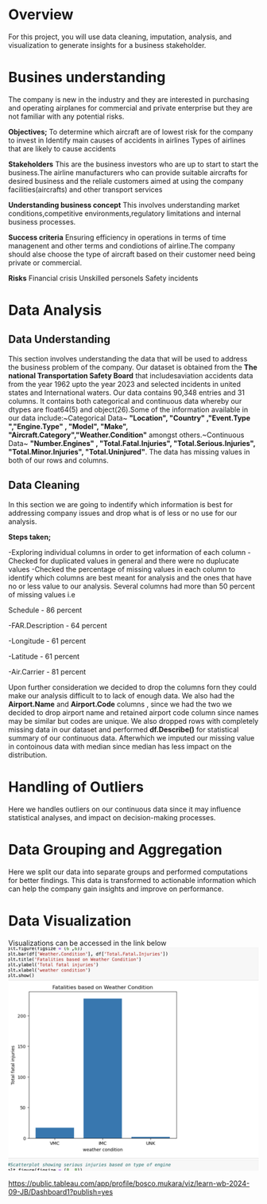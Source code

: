 # Overview

For this project, you will use data cleaning, imputation, analysis, and visualization to generate insights for a business stakeholder.


# Busines understanding
The company is new in the industry and they are interested in purchasing and operating airplanes for commercial and private enterprise but they are not familiar with any potential risks.

**Objectives;**
To determine which aircraft are of lowest risk for the company to invest in
Identify main causes of accidents in airlines
Types of airlines that are likely to cause accidents

**Stakeholders**
This are the business investors who are up to start to start the business.The airline manufacturers who can provide suitable aircrafts for desired business and the reliale customers aimed at using the company facilities(aircrafts) and other transport services

**Understanding business concept**
This involves understanding market conditions,competitive environments,regulatory limitations and internal business processes.

**Success criteria**
Ensuring efficiency in operations in terms of time managenent and other terms and condiotions of airline.The company should alse choose the type of aircraft based on their customer need being private or commercial.

**Risks**
Financial crisis
Unskilled personels
Safety incidents


# Data Analysis

## Data Understanding
 This section involves understanding the data that will be used to address the business problem of the company.
Our dataset is obtained from the **The national Transportation Safety Board** that includesaviation accidents data from the year 1962 upto the year 2023 and selected incidents in united states and International waters.
Our data contains 90,348 entries and 31 columns.
 It contains both categorical and continuous data whereby our dtypes are float64(5) and object(26).Some of the information available in our data include:~Categorical Data~ **"Location", "Country" ,"Event.Type ","Engine.Type" , "Model", "Make", "Aircraft.Category","Weather.Condition"** amongst others.~Continuous Data~ **"Number.Engines" , "Total.Fatal.Injuries", "Total.Serious.Injuries", "Total.Minor.Injuries", "Total.Uninjured"**.
  The data has missing values in both of our rows and columns.
  
## Data Cleaning
In this section we are going to indentify which information is best for addressing company issues and drop what is of less or no use for our analysis.

**Steps taken;**

-Exploring individual columns in order to get information of each column
-Checked for duplicated values in general and there were no duplucate values
-Checked the percentage of missing values in each column to identify which columns are best meant for analysis and the ones that have no or less value to our analysis.
Several columns had more than 50 percent of missing values i.e 

Schedule - 86 percent

-FAR.Description - 64 percent

-Longitude - 61 percent

-Latitude - 61 percent

-Air.Carrier - 81 percent

Upon further consideration we decided to drop the columns forn they could make our analysis difficult to to lack of enough data.
We also had the **Airport.Name** and **Airport.Code** columns , since we had the two we decided to drop airport name and retained airport code column since names may be similar but codes are unique.
We also dropped rows with completely missing data in our dataset and performed **df.Describe()** for statistical summary of our continuous data.
Afterwhich we imputed our missing value in contoinous data with median since median has less impact on the distribution.

# Handling of Outliers

Here we handles outliers on our continuous data since it may influence statistical analyses, and impact on decision-making processes.

# Data Grouping and Aggregation

Here we split our data into separate groups and performed computations for better findings.
This data is transformed to actionable information which can help the company gain insights and improve on performance.

# Data Visualization

Visualizations can be accessed in the link below
![](Screenshot.png)

https://public.tableau.com/app/profile/bosco.mukara/viz/learn-wb-2024-09-JB/Dashboard1?publish=yes






